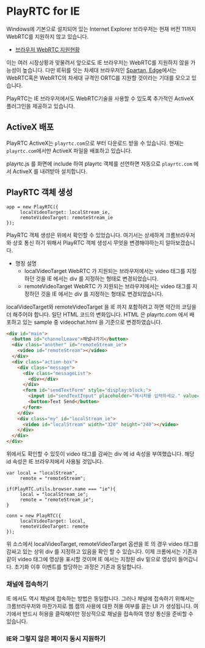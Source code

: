# PlayRTC for IE

Windows에 기본으로 설치되어 있는 Internet Explorer 브라우저는 현재 버전 11까지 WebRTC를 지원하지 않고 있습니다.

- [브라우저 WebRTC 지원현황](http://caniuse.com/#feat=rtcpeerconnection)

이는 여러 시장상황과 맞물려서 앞으로도 IE 브라우저는 WebRTC를 지원하지 않을 가능성이 높습니다. 다만 IE뒤를 잇는 차세대 브라우저인 [Spartan, Edge](http://windows.microsoft.com/en-us/windows/preview-microsoft-edge-pc)에서는 WebRTC혹은 WebRTC의 차세대 규격인 ORTC를 지원할 것이라는 기대를 모으고 있습니다.

PlayRTC는 IE 브라우저에서도 WebRTC기술을 사용할 수 있도록 추가적인 ActiveX 플러그인을 제공하고 있습니다.

## ActiveX 배포

PlayRTC ActiveX는 `playrtc.com`으로 부터 다운로드 받을 수 있습니다. 현재는 `playrtc.com`에서만 ActiveX 파일을 배포하고 있습니다.

playrtc.js 를 화면에 include 하여 playrtc 객체를 선언하면 자동으로 `playrtc.com` 에서 ActiveX 를 내려받아 설치합니다.


## PlayRTC 객체 생성

```
app = new PlayRTC({
     localVideoTarget: localStream_ie,
     remoteVideoTarget: remoteStream_ie
});
```

PlayRTC 객체 생성은 위에서 확인할 수 있었습니다. 여기서는 상세하게 크롬브라우저와 상호 통신 하기 위해서 PlayRTC 객체 생성시 무엇을 변경해야하는지 알아보겠습니다.

- 명칭	설명
  - localVideoTarget	 WebRTC 가 지원되는 브라우저에서는 video 태그를 지정하던 것을 IE 에서는 div 를 지정하는 형태로 변경되었습니다.
  - remoteVideoTarget	 WebRTC 가 지원되는 브라우저에서는 video 태그를 지정하던 것을 IE 에서는 div 를 지정하는 형태로 변경되었습니다.

localVideoTarget와 remoteVideoTarget 을 IE 까지 포함하려고 하면 약간의 코딩을 더 해주어야 합니다. 일단 HTML 코드의 변화입니다. HTML 은 playrtc.com 에서 배포하고 있는 sample 중 videochat.html 을 기준으로 변경하였습니다.

``` HTML
<div id="main">
  <button id="channelLeave">채널나가기</button>
  <div class="another" id="remoteStream_ie">
    <video id="remoteStream"></video>
  </div>
  <div class="action-box">
    <div class="message">
      <div class="messageList">
        <div></div>
      </div>
      <form id="sendTextForm" style="display:block;">
        <input id="sendTextInput" placeholder="메시지를 입력하세요." value="" />
        <button>Text Send</button>
      </form>
    </div>
    <div class="my" id="localStream_ie">
      <video id="localStream" width="320" height="240"></video>
    </div>
  </div>
</div>
```

위에서도 확인할 수 있듯이 video 태그를 감싸는 div 에 id 속성을 부여했습니다. 해당 id 속성은 IE 브라우저에서 사용될 것입니다.

```
var local = "localStream",
     remote = "remoteStream";

if(PlayRTC.utils.browser.name === "ie"){
     local = "localStream_ie";
     remote = "remoteStream_ie";
}

conn = new PlayRTC({
     localVideoTarget: local,
     remoteVideoTarget: remote
});
```

위 소스에서 localVideoTarget, remoteVideoTarget 옵션을 IE 의 경우 video 태그를 감싸고 있는 상위 div 를 지정하고 있음을 확인 할 수 있습니다. 이제 크롬에서는 기존과 같이 video 태그에 영상을 표시할 것이며 IE 에서는 지정된 div 밑으로 영상이 들어갑니다. 초기화 이후 이벤트를 할당하는 과정은 기존과 동일합니다.


### 채널에 접속하기

IE 에서도 역시 채널에 접속하는 방법은 동일합니다. 그러나 채널에 접속하기 위해서는 크롬브라우저와 마찬가지로 웹 캠의 사용에 대한 허용 여부를 묻는 UI 가 생성됩니다. 여기에서 반드시 허용을 클릭해야만 정상적으로 채널을 접속하여 영상 통신을 준비할 수 있습니다.

### IE와 그렇지 않은 페이지 동시 지원하기

